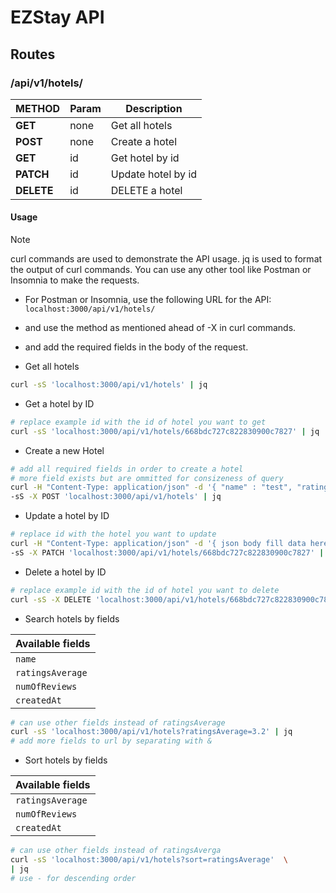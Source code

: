 # EZStay API

## Routes

### /api/v1/hotels/

| METHOD     | Param | Description        |
| ---------- | ----- | ------------------ |
| **GET**    | none  | Get all hotels     |
| **POST**   | none  | Create a hotel     |
| **GET**    | id    | Get hotel by id    |
| **PATCH**  | id    | Update hotel by id |
| **DELETE** | id    | DELETE a hotel     |

#### Usage

> [!NOTE]
> curl commands are used to demonstrate the API usage.
> jq is used to format the output of curl commands.
> You can use any other tool like Postman or Insomnia to make the requests.

- For Postman or Insomnia, use the following URL for the API: `localhost:3000/api/v1/hotels/`
- and use the method as mentioned ahead of -X in curl commands.
- and add the required fields in the body of the request.

- Get all hotels

```bash
curl -sS 'localhost:3000/api/v1/hotels' | jq
```

- Get a hotel by ID

```bash
# replace example id with the id of hotel you want to get
curl -sS 'localhost:3000/api/v1/hotels/668bdc727c822830900c7827' | jq
```

- Create a new Hotel

```bash
# add all required fields in order to create a hotel
# more field exists but are ommitted for consizeness of query
curl -H "Content-Type: application/json" -d '{ "name" : "test", "ratingsAverage" : 3.2 }'
-sS -X POST 'localhost:3000/api/v1/hotels' | jq
```

- Update a hotel by ID

```bash
# replace id with the hotel you want to update
curl -H "Content-Type: application/json" -d '{ json body fill data here }' \
-sS -X PATCH 'localhost:3000/api/v1/hotels/668bdc727c822830900c7827' | jq
```

- Delete a hotel by ID

```bash
# replace example id with the id of hotel you want to delete
curl -sS -X DELETE 'localhost:3000/api/v1/hotels/668bdc727c822830900c7827' | jq
```

- Search hotels by fields

| Available fields |
| ---------------- |
| `name`           |
| `ratingsAverage` |
| `numOfReviews`   |
| `createdAt`      |

```bash
# can use other fields instead of ratingsAverage
curl -sS 'localhost:3000/api/v1/hotels?ratingsAverage=3.2' | jq
# add more fields to url by separating with &
```

- Sort hotels by fields

| Available fields |
| ---------------- |
| `ratingsAverage` |
| `numOfReviews`   |
| `createdAt`      |

```bash
# can use other fields instead of ratingsAverga
curl -sS 'localhost:3000/api/v1/hotels?sort=ratingsAverage'  \
| jq
# use - for descending order
```
